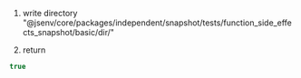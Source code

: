 1. write directory "@jsenv/core/packages/independent/snapshot/tests/function_side_effects_snapshot/basic/dir/"

2. return
```js
true
```